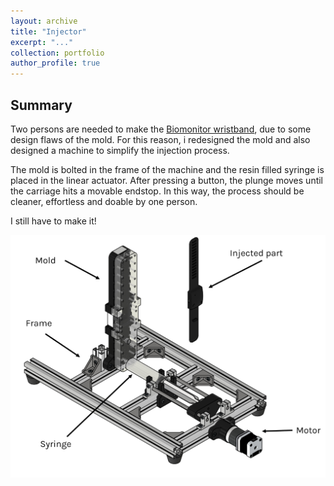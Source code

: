 ```yaml
---
layout: archive
title: "Injector"
excerpt: "..."
collection: portfolio
author_profile: true
---
```


## Summary

Two persons are needed to make the [Biomonitor wristband](https://jkugalde.github.io/portfolio/biomonitor/), due to some design flaws of the mold. For this reason, i redesigned the mold and also designed a machine to simplify the injection process. 

The mold is bolted in the frame of the machine and the resin filled syringe is placed in the linear actuator. After pressing a button, the plunge moves until the carriage hits a movable endstop. In this way, the process should be cleaner, effortless and doable by one person.

I still have to make it!

<img src="/images/inje.png" width="750">




